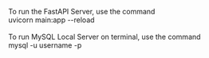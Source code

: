 To run the FastAPI Server, use the command <br />
uvicorn main:app --reload<br />
<br />
To run MySQL Local Server on terminal, use the command<br />
mysql -u username -p<br />
